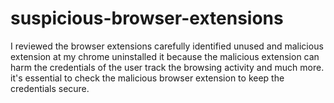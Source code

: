 # suspicious-browser-extensions

I reviewed the browser extensions carefully
identified unused and malicious extension at my chrome
uninstalled it because the malicious extension can harm the credentials of the user
track the browsing activity and much more.
it's essential to check the malicious browser extension to keep the credentials secure.
